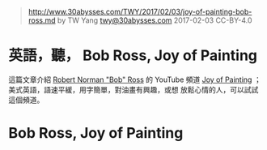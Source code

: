﻿> http://www.30abysses.com/TWY/2017/02/03/joy-of-painting-bob-ross.md
> by TW Yang <twy@30abysses.com> 2017-02-03 CC-BY-4.0

# 英語，聽， Bob Ross, Joy of Painting

這篇文章介紹 [Robert Norman "Bob" Ross][1]  的 YouTube  頻道
[Joy of Painting][2]  ；美式英語，語速平緩，用字簡單，對油畫有興趣，或想
放鬆心情的人，可以試試這個頻道。

[1]: https://en.wikipedia.org/wiki/Bob_Ross
[2]: https://www.youtube.com/channel/UCxcnsr1R5Ge_fbTu5ajt8DQ



# Bob Ross, Joy of Painting
